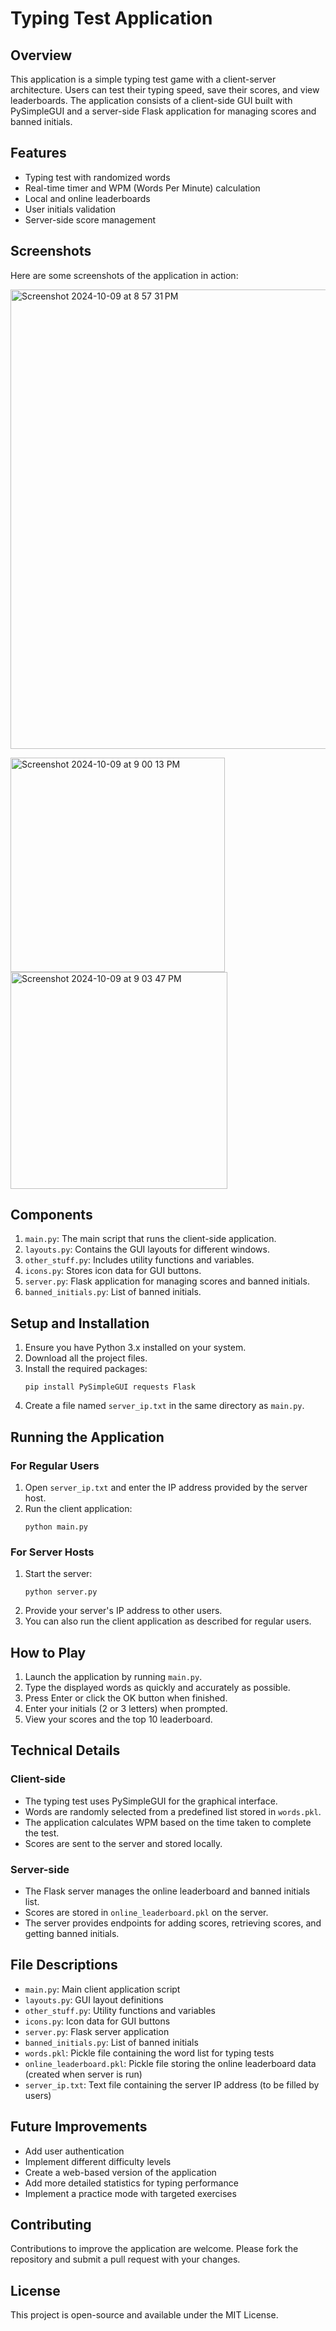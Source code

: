 

# Typing Test Application

## Overview

This application is a simple typing test game with a client-server architecture. Users can test their typing speed, save their scores, and view leaderboards. The application consists of a client-side GUI built with PySimpleGUI and a server-side Flask application for managing scores and banned initials.

## Features

- Typing test with randomized words
- Real-time timer and WPM (Words Per Minute) calculation
- Local and online leaderboards
- User initials validation
- Server-side score management

## Screenshots

Here are some screenshots of the application in action:

<img width="735" alt="Screenshot 2024-10-09 at 8 57 31 PM" src="https://github.com/user-attachments/assets/f870cfb8-0f00-4351-b286-dbfff7ef7335">

<img width="343" alt="Screenshot 2024-10-09 at 9 00 13 PM" src="https://github.com/user-attachments/assets/b2530d81-1ea3-466b-b5ef-efbf8ac94cda"> <img width="347" alt="Screenshot 2024-10-09 at 9 03 47 PM" src="https://github.com/user-attachments/assets/74209160-156b-43e9-bf7e-949e2687f897"> 

## Components

1. `main.py`: The main script that runs the client-side application.
2. `layouts.py`: Contains the GUI layouts for different windows.
3. `other_stuff.py`: Includes utility functions and variables.
4. `icons.py`: Stores icon data for GUI buttons.
5. `server.py`: Flask application for managing scores and banned initials.
6. `banned_initials.py`: List of banned initials.

## Setup and Installation

1. Ensure you have Python 3.x installed on your system.
2. Download all the project files.
3. Install the required packages:
   ```
   pip install PySimpleGUI requests Flask
   ```
4. Create a file named `server_ip.txt` in the same directory as `main.py`.

## Running the Application

### For Regular Users

1. Open `server_ip.txt` and enter the IP address provided by the server host.
2. Run the client application:
   ```
   python main.py
   ```

### For Server Hosts

1. Start the server:
   ```
   python server.py
   ```
2. Provide your server's IP address to other users.
3. You can also run the client application as described for regular users.

## How to Play

1. Launch the application by running `main.py`.
2. Type the displayed words as quickly and accurately as possible.
3. Press Enter or click the OK button when finished.
4. Enter your initials (2 or 3 letters) when prompted.
5. View your scores and the top 10 leaderboard.

## Technical Details

### Client-side

- The typing test uses PySimpleGUI for the graphical interface.
- Words are randomly selected from a predefined list stored in `words.pkl`.
- The application calculates WPM based on the time taken to complete the test.
- Scores are sent to the server and stored locally.

### Server-side

- The Flask server manages the online leaderboard and banned initials list.
- Scores are stored in `online_leaderboard.pkl` on the server.
- The server provides endpoints for adding scores, retrieving scores, and getting banned initials.

## File Descriptions

- `main.py`: Main client application script
- `layouts.py`: GUI layout definitions
- `other_stuff.py`: Utility functions and variables
- `icons.py`: Icon data for GUI buttons
- `server.py`: Flask server application
- `banned_initials.py`: List of banned initials
- `words.pkl`: Pickle file containing the word list for typing tests
- `online_leaderboard.pkl`: Pickle file storing the online leaderboard data (created when server is run)
- `server_ip.txt`: Text file containing the server IP address (to be filled by users)

## Future Improvements

- Add user authentication
- Implement different difficulty levels
- Create a web-based version of the application
- Add more detailed statistics for typing performance
- Implement a practice mode with targeted exercises

## Contributing

Contributions to improve the application are welcome. Please fork the repository and submit a pull request with your changes.

## License

This project is open-source and available under the MIT License.
